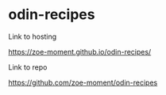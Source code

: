 # odin-recipes

Link to hosting

<https://zoe-moment.github.io/odin-recipes/>

Link to repo

<https://github.com/zoe-moment/odin-recipes>